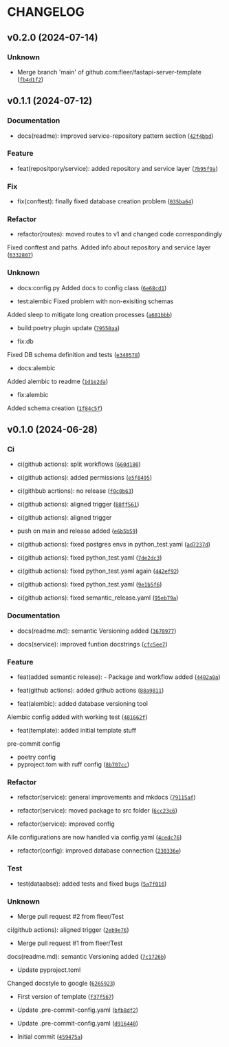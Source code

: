 # CHANGELOG

## v0.2.0 (2024-07-14)

### Unknown

* Merge branch &#39;main&#39; of github.com:fleer/fastapi-server-template ([`fb4d1f2`](https://github.com/fleer/fastapi-server-template/commit/fb4d1f23fb36cff872afcdcd1e1ddf6e45c19791))

## v0.1.1 (2024-07-12)

### Documentation

* docs(readme): improved service-repository pattern section ([`42f4bbd`](https://github.com/fleer/fastapi-server-template/commit/42f4bbdd59e4af6b9db8848c9c873a456545977e))

### Feature

* feat(repositpory/service): added repository and service layer ([`7b95f9a`](https://github.com/fleer/fastapi-server-template/commit/7b95f9a5b38aa5fa4ce2fba20fc1c96e37a8e063))

### Fix

* fix(conftest): finally fixed database creation problem ([`035ba64`](https://github.com/fleer/fastapi-server-template/commit/035ba64c0100b39e10fbd6e3c2a7d7553424da9b))

### Refactor

* refactor(routes): moved routes to v1 and changed code correspondingly

Fixed conftest and paths. Added info about repository and service layer ([`6332807`](https://github.com/fleer/fastapi-server-template/commit/633280730aad55a11ddb8cd63619e42a25be60ce))

### Unknown

* docs:config.py Added docs to config class ([`6e68cd1`](https://github.com/fleer/fastapi-server-template/commit/6e68cd184748313f152e532e68e9b387028a6edd))

* test:alembic Fixed problem with non-exisiting schemas

Added sleep to mitigate long creation processes ([`a681bbb`](https://github.com/fleer/fastapi-server-template/commit/a681bbbb70e0b9fb0f4acb45d749b897e1f43421))

* build:poetry plugin update ([`79550aa`](https://github.com/fleer/fastapi-server-template/commit/79550aa02f2a92659ef501224d155e6f7416997d))

* fix:db

Fixed DB schema definition and tests ([`e340578`](https://github.com/fleer/fastapi-server-template/commit/e34057866f96c0fd895920dedb755da375ef4679))

* docs:alembic

Added alembic to readme ([`1d1e2da`](https://github.com/fleer/fastapi-server-template/commit/1d1e2da51e9bdf492d062ab5cd644f30f627c69a))

* fix:alembic

Added schema creation ([`1f84c5f`](https://github.com/fleer/fastapi-server-template/commit/1f84c5fa132ec3221eb81c7896b2012c83d37405))

## v0.1.0 (2024-06-28)

### Ci

* ci(github actions): split workflows ([`660d180`](https://github.com/fleer/fastapi-server-template/commit/660d180dd360b853cced8235372d53600e684412))

* ci(github actions): added permissions ([`e5f8495`](https://github.com/fleer/fastapi-server-template/commit/e5f84954a7dc96a92f7227b5a322932a1fb13dd8))

* ci(githbub acrtions): no release ([`f0c0b63`](https://github.com/fleer/fastapi-server-template/commit/f0c0b63d96e9429c061417a2b86992f28509e5e3))

* ci(github actions): aligned trigger ([`88ff561`](https://github.com/fleer/fastapi-server-template/commit/88ff5618dd0cfbe8f3ab2f64bc933ba0639d283e))

* ci(github actions): aligned trigger

- push on main and release added ([`e6b5b59`](https://github.com/fleer/fastapi-server-template/commit/e6b5b595508f17d223b39853b98438929bab45a3))

* ci(github actions): fixed postgres envs in python_test.yaml ([`ad7237d`](https://github.com/fleer/fastapi-server-template/commit/ad7237db9d3ab53e2bdb870c7c0bd4a159f07a5b))

* ci(github actions): fixed python_test.yaml ([`7de2dc3`](https://github.com/fleer/fastapi-server-template/commit/7de2dc3237c4cbbc0e11581a3645d3d0898e437f))

* ci(github actions): fixed python_test.yaml again ([`442ef92`](https://github.com/fleer/fastapi-server-template/commit/442ef92d3bc9195a70d8d282b328c29957788db9))

* ci(github actions): fixed python_test.yaml ([`9e1b5f6`](https://github.com/fleer/fastapi-server-template/commit/9e1b5f6bb82659a4d9e941c569847b1bad1278ad))

* ci(github actions): fixed semantic_release.yaml ([`95eb79a`](https://github.com/fleer/fastapi-server-template/commit/95eb79aaf0e191f641b476c11f8a59d8d5604341))

### Documentation

* docs(readme.md): semantic Versioning added ([`3678977`](https://github.com/fleer/fastapi-server-template/commit/36789778189d66dd0e0837312d0e00f5089a40d6))

* docs(service): improved funtion docstrings ([`cfc5ee7`](https://github.com/fleer/fastapi-server-template/commit/cfc5ee7d761e1ffcf15168756ee5c795f1088ad4))

### Feature

* feat(added semantic release): - Package and workflow added ([`4402a0a`](https://github.com/fleer/fastapi-server-template/commit/4402a0aaa3a35117e32c2e2de4839066426d2665))

* feat(github actions): added github actions ([`88a9811`](https://github.com/fleer/fastapi-server-template/commit/88a981185c73bd385e9d53479d41068626dd0de3))

* feat(alembic): added database versioning tool

Alembic config added with working test ([`481662f`](https://github.com/fleer/fastapi-server-template/commit/481662f426b20c5e269d714517f98175ba95d80d))

* feat(template): added initial template stuff

pre-commit config
- poetry config
- pyproject.tom with ruff config ([`8b707cc`](https://github.com/fleer/fastapi-server-template/commit/8b707cc1a18f83c2ffc0adbd7dfb6d0ad87d75e7))

### Refactor

* refactor(service): general improvements and mkdocs ([`79115af`](https://github.com/fleer/fastapi-server-template/commit/79115afff3fcbc9fecc3a116d899e0e539399a90))

* refactor(service): moved package to src folder ([`6cc23c6`](https://github.com/fleer/fastapi-server-template/commit/6cc23c63d0fcc13f556b6809cbf7b2c5d4266a3d))

* refactor(service): improved config

Alle configurations are now handled via config.yaml ([`4cedc76`](https://github.com/fleer/fastapi-server-template/commit/4cedc7653cec389e956d6ab04219e3ca73d49328))

* refactor(config): improved database connection ([`230336e`](https://github.com/fleer/fastapi-server-template/commit/230336ece3a757f24863aed8d3405a625c062ffa))

### Test

* test(dataabse): added tests and fixed bugs ([`5a7f016`](https://github.com/fleer/fastapi-server-template/commit/5a7f016bb1ee5d0740e912380dfa65e2cc9a9690))

### Unknown

* Merge pull request #2 from fleer/Test

ci(github actions): aligned trigger ([`2eb9e76`](https://github.com/fleer/fastapi-server-template/commit/2eb9e76f9f451f4f43d9727ae697dffd5f63d993))

* Merge pull request #1 from fleer/Test

docs(readme.md): semantic Versioning added ([`7c1726b`](https://github.com/fleer/fastapi-server-template/commit/7c1726b3bf6235193b652780dfd248786b0d670d))

* Update pyproject.toml

Changed docstyle to google ([`6265923`](https://github.com/fleer/fastapi-server-template/commit/62659239b5a740293cd2a78af2b618f2ef81dbb2))

* First version of template ([`f37f567`](https://github.com/fleer/fastapi-server-template/commit/f37f5672e195c208a8adc9001b60c8790fd5c271))

* Update .pre-commit-config.yaml ([`bfb8df2`](https://github.com/fleer/fastapi-server-template/commit/bfb8df2cf5bf82c47f0d9606cba3ea8a82064239))

* Update .pre-commit-config.yaml ([`d916440`](https://github.com/fleer/fastapi-server-template/commit/d9164401b8e09e8a574824a7084cd05f4dc2a761))

* Initial commit ([`459475a`](https://github.com/fleer/fastapi-server-template/commit/459475a17d3126dc9905777240b4654836e1476c))
